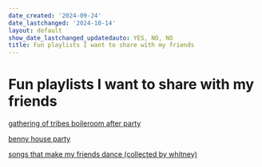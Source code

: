 ```yaml
---
date_created: '2024-09-24'
date_lastchanged: '2024-10-14'
layout: default
show_date_lastchanged_updatedauto: YES, NO, NO
title: Fun playlists I want to share with my friends
---
```

# Fun playlists I want to share with my friends 



[gathering of tribes boileroom after party](https://open.spotify.com/playlist/1Rbanv8RcWoy8rHucrnKN5?si=eyovZEE3TPytubksnYW7TQ&pi=u-cett5TyTQPuc)

[benny house party](https://open.spotify.com/playlist/38pf0P4HAbiDsTIvw0u58t?si=y-TleL-pT32vkyBpEH5qTA&pi=u-oiwb4iNKRgGc)

[songs that make my friends dance (collected by whitney)](https://open.spotify.com/playlist/0sQKOhR5aIrzj14Z4ys4Tu?si=vZUfqZZkQIGIVcd0q1fX4A&pi=u-jzwRdFv6QAmK)


